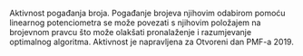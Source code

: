 Aktivnost pogađanja broja. Pogađanje brojeva njihovim odabirom pomoću linearnog potenciometra se može povezati s njihovim položajem na
brojevnom pravcu što može olakšati pronalaženje i razumjevanje optimalnog algoritma.
Aktivnost je napravljena za Otvoreni dan PMF-a 2019.
